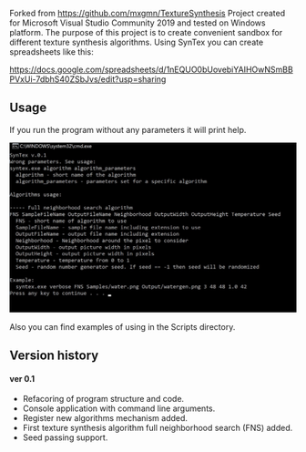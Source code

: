 Forked from https://github.com/mxgmn/TextureSynthesis
Project created for Microsoft Visual Studio Community 2019 and tested on Windows platform.
The purpose of this project is to create convenient sandbox for different texture synthesis algorithms. 
Using SynTex you can create spreadsheets like this:

https://docs.google.com/spreadsheets/d/1nEQUO0bUovebiYAIHOwNSmBBPVxUi-7dbhS40ZSbJvs/edit?usp=sharing

## Usage
If you run the program without any parameters it will print help.
<p align="center"><img src="Images/RunProgramWithoutParameters.jpg"></p>
Also you can find examples of using in the Scripts directory.

## Version history
#### ver 0.1
* Refacoring of program structure and code.
* Console application with command line arguments.
* Register new algorithms mechanism added.
* First texture synthesis algorithm full neighborhood search (FNS) added.
* Seed passing support.
